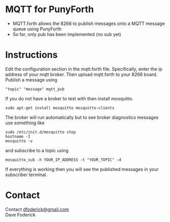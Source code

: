 # MQTT for PunyForth

* MQTT.forth allows the 8266 to publish messages onto a MQTT message queue using PunyForth
* So far, only pub has been implemented (no sub yet)

# Instructions  
Edit the configuration section in the mqtt.forth file. Specifically, enter the ip address of your mqtt broker. Then upload mqtt.forth to your 8266 board. Publish a message using
```
"topic" "message" mqtt_pub
```
If you do not have a broker to test with then install mosquitto.
```
sudo apt-get install mosquitto mosquitto-clients
```
The broker will run automatically but to see broker diagnostics messages use something like
```
sudo /etc/init.d/mosquitto stop
hostname -I
mosquitto -v
```
and subscribe to a topic using
```
mosquitto_sub -h YOUR_IP_ADDRESS -t "YOUR_TOPIC" -d
```
If everything is working then you will see the published messages in your subscriber terminal.
# Contact

Contact dfoderick@gmail.com  
Dave Foderick  

